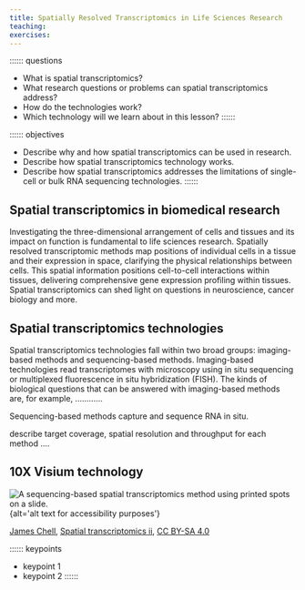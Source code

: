 ```yaml
---
title: Spatially Resolved Transcriptomics in Life Sciences Research
teaching:
exercises:
---
```


:::::: questions
 - What is spatial transcriptomics? 
 - What research questions or problems can spatial transcriptomics address?
 - How do the technologies work?
 - Which technology will we learn about in this lesson?
::::::

:::::: objectives
 - Describe why and how spatial transcriptomics can be used in research.
 - Describe how spatial transcriptomics technology works. 
 - Describe how spatial transcriptomics addresses the limitations of single-cell or bulk RNA sequencing technologies. 
::::::

## Spatial transcriptomics in biomedical research
Investigating the three-dimensional arrangement of cells and tissues and its 
impact on function is fundamental to life sciences research. Spatially resolved 
transcriptomic methods map positions of individual cells in a tissue and their 
expression in space, clarifying the physical relationships between cells. This
spatial information positions cell-to-cell interactions within tissues, 
delivering comprehensive gene expression profiling within tissues. Spatial 
transcriptomics can shed light on questions in neuroscience, cancer biology and 
more.  

## Spatial transcriptomics technologies
Spatial transcriptomics technologies fall within two broad groups: imaging-based
methods and sequencing-based methods. 
Imaging-based technologies read transcriptomes with microscopy using in situ 
sequencing or multiplexed fluorescence in situ hybridization (FISH).
The kinds of biological questions that can be answered with imaging-based 
methods are, for example, ............

Sequencing-based methods capture and sequence RNA in situ.


describe target coverage, spatial resolution and throughput for each method ....

## 10X Visium technology

![A sequencing-based spatial transcriptomics method using printed spots on a slide. ](https://upload.wikimedia.org/wikipedia/commons/1/14/Spatial_transcriptomics_ii.png){alt='alt text for
accessibility purposes'}

<a href="https://commons.wikimedia.org/wiki/User:Jasquatch">James Chell</a>, <a href="https://commons.wikimedia.org/wiki/File:Spatial_transcriptomics_ii. png">Spatial transcriptomics ii</a>, <a href="https://creativecommons.org/licenses/by-sa/4.0/legalcode" rel="license">CC BY-SA 4.0</a>

:::::: keypoints
 - keypoint 1
 - keypoint 2
::::::
